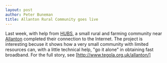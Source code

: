 ```yaml
---
layout: post
author: Peter Buneman
title: Allanton Rural Community goes live
---
```

Last week, with help from [HUBS], a small rural and farming community
near [Allanton] completed their connection to the Internet.  The
project is interesting becuse it shows how a very small community with
limited resources can, with a little technical help, "go it alone" in
obtaining fast broadband. For the full story, see
[http://www.tegola.org.uk/allanton/]

[http://www.tegola.org.uk/allanton/]:/allanton/index.html
[HUBS]:http://www.tegola.org.uk/
[Allanton]: http://en.wikipedia.org/wiki/Allanton,_North_Lanarkshire
